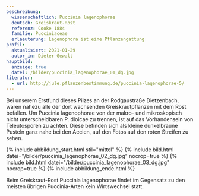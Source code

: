 ```yaml
---
beschreibung:
  wissenschaftlich: Puccinia lagenophorae
  deutsch: Greiskraut-Rost
  referenz: Cooke 1884
  familie: Pucciniaceae
  erlaeuterung: Lagenophora ist eine Pflanzengattung
profil:
  aktualisiert: 2021-01-29
  autor_in: Dieter Gewalt
hauptbild:
  anzeige: true
  datei: /bilder/puccinia_lagenophorae_01_dg.jpg
literatur:
  - url: http://jule.pflanzenbestimmung.de/puccinia-lagenophorae-5/
---
```

Bei unserem Erstfund dieses Pilzes an der Rodgaustraße Dietzenbach, waren nahezu alle der dort wachsenden Greiskrautpflanzen mit dem Rost befallen. Um Puccinia lagenophorae von der makro- und mikroskopisch nicht unterscheidbaren P. dioicae zu trennen, ist auf das Vorhandensein von Teleutosporen zu achten. Diese befinden sich als kleine dunkelbraune Pusteln ganz nahe bei den Aecien, auf den Fotos auf den roten Streifen zu sehen.

{% include abbildung_start.html stil="mittel" %}
{% include bild.html datei="/bilder/puccinia_lagenophorae_02_dg.jpg" nocrop=true %}
{% include bild.html datei="/bilder/puccinia_lagenophorae_03_dg.jpg" nocrop=true %}
{% include abbildung_ende.html %}

Beim Greiskraut-Rost Puccinia lagenophorae findet im Gegensatz zu den meisten übrigen Puccinia-Arten kein Wirtswechsel statt.